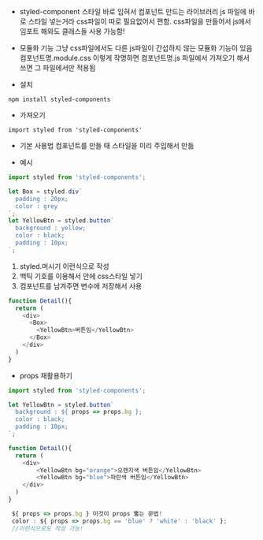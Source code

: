 * styled-component
스타일 바로 입혀서 컴포넌트 만드는 라이브러리
js 파일에 바로 스타일 넣는거라 css파일이 따로 필요없어서 편함.
css파일을 만들어서 js에서 임포트 해와도 클래스들 사용 가능함!

* 모듈화 기능
그냥 css파일에서도 다른 js파일이 간섭하지 않는 모듈화 기능이 있음
컴포넌트명.module.css 이렇게 작명하면 컴포넌트명.js 파일에서 가져오기 해서 쓰면 그 파일에서만 적용됨

- 설치
```
npm install styled-components
```

- 가져오기
```
import styled from 'styled-components'
```

- 기본 사용법
컴포넌트를 만들 때 스타일을 미리 주입해서 만듦

- 예시
```javascript
import styled from 'styled-components';

let Box = styled.div`
  padding : 20px;
  color : grey
`;
let YellowBtn = styled.button`
  background : yellow;
  color : black;
  padding : 10px;
`;
```

1) styled.머시기 이런식으로 작성
2) 백틱 기호를 이용해서 안에 css스타일 넣기
3) 컴포넌트를 남겨주면 변수에 저장해서 사용

```javascript
function Detail(){
  return (
    <div>
      <Box>
        <YellowBtn>버튼임</YellowBtn>
      </Box>
    </div>
  )
}
```

* props 재활용하기

```javascript
import styled from 'styled-components';

let YellowBtn = styled.button`
  background : ${ props => props.bg };
  color : black;
  padding : 10px;
`;

function Detail(){
  return (
    <div>
        <YellowBtn bg="orange">오렌지색 버튼임</YellowBtn>
        <YellowBtn bg="blue">파란색 버튼임</YellowBtn>
    </div>
  )
}
```

```javascript
 ${ props => props.bg } 이것이 props 뚫는 문법!
 color : ${ props => props.bg == 'blue' ? 'white' : 'black' };
 //이런식으로도 작성 가능!
 ```